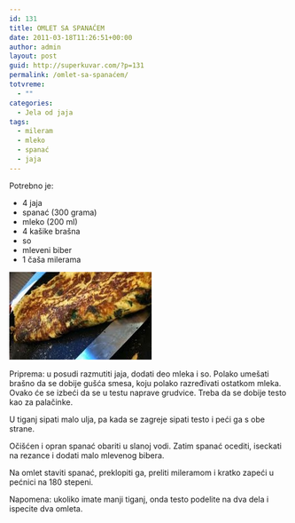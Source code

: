 ```yaml
---
id: 131
title: OMLET SA SPANAĆEM
date: 2011-03-18T11:26:51+00:00
author: admin
layout: post
guid: http://superkuvar.com/?p=131
permalink: /omlet-sa-spanaćem/
totvreme:
  - ""
categories:
  - Jela od jaja
tags:
  - mileram
  - mleko
  - spanać
  - jaja
---
```

Potrebno je:

  * 4 jaja
  * spanać (300 grama)
  * mleko (200 ml)
  * 4 kašike brašna
  * so
  * mleveni biber
  * 1 čaša milerama

<img class="alignnone size-full wp-image-838" title="omletspanac" src="/wp-content/uploads/2011/03/omletspanac-e1306839943309.jpg" alt="" width="257" height="158" /> 

Priprema: u posudi razmutiti jaja, dodati deo mleka i so. Polako umešati brašno da se dobije gušća smesa, koju polako razređivati ostatkom mleka. Ovako će se izbeći da se u testu naprave grudvice. Treba da se dobije testo kao za palačinke.

U tiganj sipati malo ulja, pa kada se zagreje sipati testo i peći ga s obe strane.

Očišćen i opran spanać obariti u slanoj vodi. Zatim spanać ocediti, iseckati na rezance i dodati malo mlevenog bibera.

Na omlet staviti spanać, preklopiti ga, preliti mileramom i kratko zapeći u pećnici na 180 stepeni.

Napomena: ukoliko imate manji tiganj, onda testo podelite na dva dela i ispecite dva omleta.